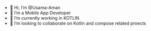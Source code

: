 - 👋 Hi, I’m @Usama-Aman
- 👀 I’m a Mobile App Developer
- 🌱 I’m currently working in KOTLIN
- 💞️ I’m looking to collaborate on Kotlin and compose related proects


<!---
Usama-Aman/Usama-Aman is a ✨ special ✨ repository because its `README.md` (this file) appears on your GitHub profile.
You can click the Preview link to take a look at your changes.
--->
